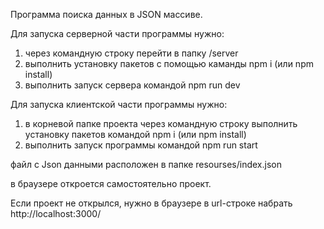 Программа поиска данных в JSON массиве.

Для запуска серверной части программы нужно:
1. через командную строку перейти в папку /server
2. выполнить установку пакетов с помощью каманды npm i (или npm install)
3. выполнить запуск сервера командой npm run dev

Для запуска клиентской части программы нужно:
1. в корневой папке проекта через командную строку выполнить установку пакетов 
командой npm i (или npm install)
2. выполнить запуск программы командой npm run start

файл с Json данными расположен в папке resourses/index.json

в браузере откроется самостоятельно проект.

Если проект не открылся, нужно в браузере в url-строке набрать http://localhost:3000/